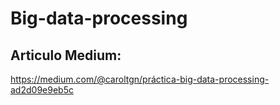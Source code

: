 # Big-data-processing
## Articulo Medium:
https://medium.com/@caroltgn/práctica-big-data-processing-ad2d09e9eb5c
